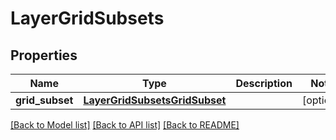 # LayerGridSubsets

## Properties
Name | Type | Description | Notes
------------ | ------------- | ------------- | -------------
**grid_subset** | [**LayerGridSubsetsGridSubset**](LayerGridSubsetsGridSubset.md) |  | [optional] 

[[Back to Model list]](../README.md#documentation-for-models) [[Back to API list]](../README.md#documentation-for-api-endpoints) [[Back to README]](../README.md)


